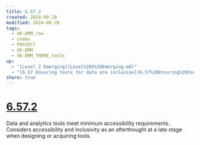 ```yaml
---
title: 6.57.2
created: 2024-08-28
modified: 2024-08-28
tags:
  - UK-DMM_row
  - index
  - PROJECT
  - UK-DMM
  - UK-DMM_THEME_tools
up:
  - "[Level 2 Emerging](Level%202%20Emerging.md)"
  - "[6.57 Ensuring tools for data are inclusive](6.57%20Ensuring%20tools%20for%20data%20are%20inclusive.md)"
share: true
---
```

# [6.57.2](6.57.2.md)

Data and analytics tools meet minimum accessibility requirements. Considers accessibility and inclusivity as an afterthought at a late stage when designing or acquiring tools.
